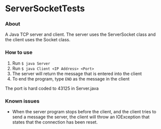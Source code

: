 # ServerSocketTests

### About
A Java TCP server and client.
The server uses the ServerSocket class and the client uses the Socket class.

### How to use
1. Run ```$ java Server```
2. Run ```$ java Client <IP Address> <Port>```
3. The server will return the message that is entered into the client
4. To end the program, type ```END``` as the message in the client

The port is hard coded to 43125 in Server.java

### Known issues
- When the server program stops before the client, and the client tries to send a message the server, the client will throw an IOException that states that the connection has been reset.
